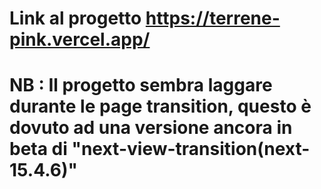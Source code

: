 # Link al progetto https://terrene-pink.vercel.app/

# NB : Il progetto sembra laggare durante le page transition, questo è dovuto ad una versione ancora in beta di "next-view-transition(next-15.4.6)"